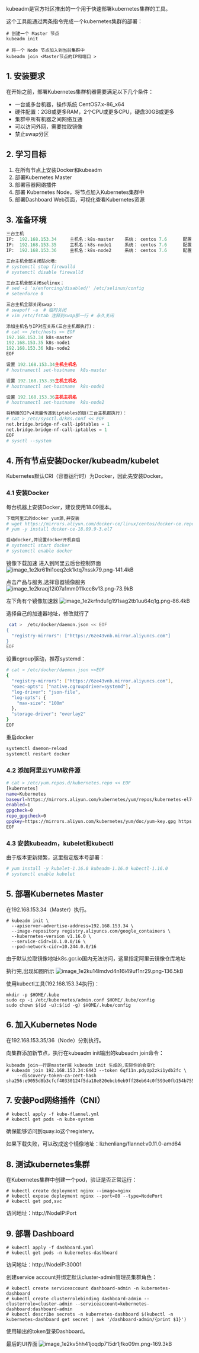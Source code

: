 kubeadm是官方社区推出的一个用于快速部署kubernetes集群的工具。

这个工具能通过两条指令完成一个kubernetes集群的部署：

```
# 创建一个 Master 节点
kubeadm init

# 将一个 Node 节点加入到当前集群中
kubeadm join <Master节点的IP和端口 >
```

## 1. 安装要求

在开始之前，部署Kubernetes集群机器需要满足以下几个条件：

- 一台或多台机器，操作系统 CentOS7.x-86_x64
- 硬件配置：2GB或更多RAM，2个CPU或更多CPU，硬盘30GB或更多
- 集群中所有机器之间网络互通
- 可以访问外网，需要拉取镜像
- 禁止swap分区

## 2. 学习目标

1. 在所有节点上安装Docker和kubeadm
2. 部署Kubernetes Master
3. 部署容器网络插件
4. 部署 Kubernetes Node，将节点加入Kubernetes集群中
5. 部署Dashboard Web页面，可视化查看Kubernetes资源


## 3. 准备环境
```python
三台主机
IP:  192.168.153.34     主机名：k8s-master    系统： centos 7.6      配置： 2C 2G
IP:  192.168.153.35     主机名：k8s-node1     系统： centos 7.6      配置： 2C 2G
IP:  192.168.153.36     主机名：k8s-node2     系统： centos 7.6      配置： 2C 2G
```

```python
三台主机全部关闭防火墙:
# systemctl stop firewalld
# systemctl disable firewalld

三台主机全部关闭selinux：
# sed -i 's/enforcing/disabled/' /etc/selinux/config
# setenforce 0

三台主机全部关闭swap：
# swapoff -a  # 临时关闭
# vim /etc/fstab 注释到swap那一行 # 永久关闭

添加主机名与IP对应关系(三台主机都执行)：
# cat >> /etc/hosts << EOF
192.168.153.34 k8s-master
192.168.153.35 k8s-node1
192.168.153.36 k8s-node2
EOF

设置 192.168.153.34主机主机名
# hostnamectl set-hostname  k8s-master

设置 192.168.153.35主机主机名
# hostnamectl set-hostname  k8s-node1

设置 192.168.153.36主机主机名
# hostnamectl set-hostname  k8s-node2

将桥接的IPv4流量传递到iptables的链(三台主机都执行)：
# cat > /etc/sysctl.d/k8s.conf << EOF
net.bridge.bridge-nf-call-ip6tables = 1
net.bridge.bridge-nf-call-iptables = 1
EOF
# sysctl --system
```

## 4. 所有节点安装Docker/kubeadm/kubelet

Kubernetes默认CRI（容器运行时）为Docker，因此先安装Docker。

### 4.1 安装Docker

每台机器上安装Docker，建议使用18.09版本。

```python
下载阿里云的docker yum源,并安装
# wget https://mirrors.aliyun.com/docker-ce/linux/centos/docker-ce.repo -O /etc/yum.repos.d/docker-ce.repo
# yum -y install docker-ce-18.09.9-3.el7

启动docker,并设置docker开机自启
# systemctl start docker
# systemctl enable docker
```

镜像下载加速
进入到阿里云后台控制界面
![image_1e2kr61hi1oeq2ck1ktq7nssk79.png-141.4kB][1]

点击产品与服务,选择容器镜像服务
![image_1e2kraqj12i07a1mm011kcc8v13.png-73.9kB][2]

左下角有个镜像加速器
![image_1e2krfndu1g191sag2tb1uu64q1g.png-86.4kB][3]

选择自己的加速器地址，修改就行了
```sh
 cat >  /etc/docker/daemon.json << EOF
{
  "registry-mirrors": ["https://6ze43vnb.mirror.aliyuncs.com"]
}
EOF
```

设置cgroup驱动，推荐systemd：
```sh
# cat > /etc/docker/daemon.json <<EOF
{
  "registry-mirrors": ["https://6ze43vnb.mirror.aliyuncs.com"],
  "exec-opts": ["native.cgroupdriver=systemd"],
  "log-driver": "json-file",
  "log-opts": {
    "max-size": "100m"
  },
  "storage-driver": "overlay2"
}
EOF
```

重启docker
```sh
systemctl daemon-reload
systemctl restart docker
```


### 4.2 添加阿里云YUM软件源

```sh
# cat > /etc/yum.repos.d/kubernetes.repo << EOF
[kubernetes]
name=Kubernetes
baseurl=https://mirrors.aliyun.com/kubernetes/yum/repos/kubernetes-el7-x86_64
enabled=1
gpgcheck=0
repo_gpgcheck=0
gpgkey=https://mirrors.aliyun.com/kubernetes/yum/doc/yum-key.gpg https://mirrors.aliyun.com/kubernetes/yum/doc/rpm-package-key.gpg
EOF
```

### 4.3 安装kubeadm，kubelet和kubectl

由于版本更新频繁，这里指定版本号部署：

```sh
# yum install -y kubelet-1.16.0 kubeadm-1.16.0 kubectl-1.16.0
# systemctl enable kubelet
```

## 5. 部署Kubernetes Master
在192.168.153.34（Master）执行。
```
# kubeadm init \
  --apiserver-advertise-address=192.168.153.34 \
  --image-repository registry.aliyuncs.com/google_containers \
  --kubernetes-version v1.16.0 \
  --service-cidr=10.1.0.0/16 \
  --pod-network-cidr=10.244.0.0/16
```

由于默认拉取镜像地址k8s.gcr.io国内无法访问，这里指定阿里云镜像仓库地址

执行完,出现如图所示
![image_1e2ku14lmdvd4n16i49uf1nr29.png-136.5kB][4]

使用kubectl工具(192.168.153.34执行)：
```
mkdir -p $HOME/.kube
sudo cp -i /etc/kubernetes/admin.conf $HOME/.kube/config
sudo chown $(id -u):$(id -g) $HOME/.kube/config
```


## 6. 加入Kubernetes Node

在192.168.153.35/36（Node）分别执行。

向集群添加新节点，执行在kubeadm init输出的kubeadm join命令：
```
kubeadm join一行是master端 kubeadm init 生成的,实际你的会变化
# kubeadm join 192.168.153.34:6443 --token 6qf11n.pdyzp2zki1ydb2fc \
    --discovery-token-ca-cert-hash sha256:e9055d8b3cfcf40330124f5da18e820ebcb6eb9ff28eb64c0f593e0fb154b755
```
## 7. 安装Pod网络插件（CNI）
```
# kubectl apply -f kube-flannel.yml
# kubectl get pods -n kube-system
```
确保能够访问到quay.io这个registery。

如果下载失败，可以改成这个镜像地址：lizhenliang/flannel:v0.11.0-amd64


## 8. 测试kubernetes集群

在Kubernetes集群中创建一个pod，验证是否正常运行：

```
# kubectl create deployment nginx --image=nginx
# kubectl expose deployment nginx --port=80 --type=NodePort
# kubectl get pod,svc
```

访问地址：http://NodeIP:Port  

## 9. 部署 Dashboard

```
# kubectl apply -f dashboard.yaml
# kubectl get pods -n kubernetes-dashboard
```

访问地址：http://NodeIP:30001

创建service account并绑定默认cluster-admin管理员集群角色：

```
# kubectl create serviceaccount dashboard-admin -n kubernetes-dashboard
# kubectl create clusterrolebinding dashboard-admin --clusterrole=cluster-admin --serviceaccount=kubernetes-dashboard:dashboard-admin
# kubectl describe secrets -n kubernetes-dashboard $(kubectl -n kubernetes-dashboard get secret | awk '/dashboard-admin/{print $1}')
```
使用输出的token登录Dashboard。

最后的UI界面
![image_1e2kv5hh41joqdp715dr1jfko09m.png-169.3kB][5]


  [1]: http://static.zybuluo.com/sjl--3306/infx1q3dgmspgstngku4cwdb/image_1e2kr61hi1oeq2ck1ktq7nssk79.png
  [2]: http://static.zybuluo.com/sjl--3306/jiv7slaem8w0y68ii9srzjce/image_1e2kraqj12i07a1mm011kcc8v13.png
  [3]: http://static.zybuluo.com/sjl--3306/1wwve1m0al9iwinuqrtxlbez/image_1e2krfndu1g191sag2tb1uu64q1g.png
  [4]: http://static.zybuluo.com/sjl--3306/df4qzms8bgm1nsuoe520nqj9/image_1e2ku14lmdvd4n16i49uf1nr29.png
  [5]: http://static.zybuluo.com/sjl--3306/4izcm8woidrix6cc1alxq14l/image_1e2kv5hh41joqdp715dr1jfko09m.png

